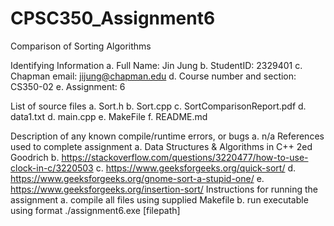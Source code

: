 # CPSC350_Assignment6
Comparison of Sorting Algorithms

Identifying Information 
a. Full Name: Jin Jung 
b. StudentID: 2329401 
c. Chapman email: jijung@chapman.edu 
d. Course number and section: CS350-02 
e. Assignment: 6

List of source files
a. Sort.h
b. Sort.cpp
c. SortComparisonReport.pdf
d. data1.txt
d. main.cpp 
e. MakeFile 
f. README.md

Description of any known compile/runtime errors, or bugs
a. n/a
References used to complete assignment 
a. Data Structures & Algorithms in C++ 2ed Goodrich 
b. https://stackoverflow.com/questions/3220477/how-to-use-clock-in-c/3220503
c. https://www.geeksforgeeks.org/quick-sort/
d. https://www.geeksforgeeks.org/gnome-sort-a-stupid-one/
e. https://www.geeksforgeeks.org/insertion-sort/
Instructions for running the assignment
a. compile all files using supplied Makefile
b. run executable using format ./assignment6.exe [filepath]

